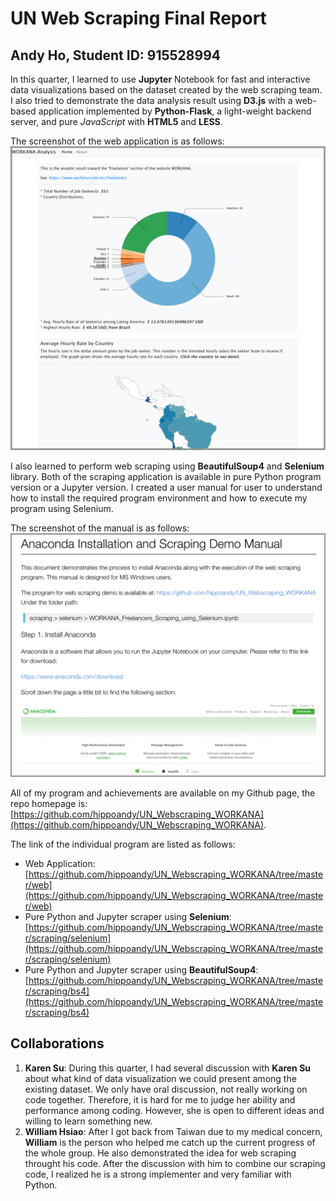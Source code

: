 
# UN Web Scraping Final Report
## Andy Ho, Student ID: 915528994

In this quarter, I learned to use **Jupyter** Notebook for fast and interactive data visualizations based on the dataset created by the web scraping team. I also tried to demonstrate the data analysis result using **D3.js** with a web-based application implemented by **Python-Flask**, a light-weight backend server, and pure *JavaScript* with **HTML5** and **LESS**.

The screenshot of the web application is as follows:
![Screenshot of the web application](./images/screenshot-webapp.png)

I also learned to perform web scraping using **BeautifulSoup4** and **Selenium** library. Both of the scraping application is available in pure Python program version or a Jupyter version. I created a user manual for user to understand how to install the required program environment and how to execute my program using Selenium.

The screenshot of the manual is as follows:
![Screenshot of the manual](./images/screenshot-manual.png)

All of my program and achievements are available on my Github page, the repo homepage is: [https://github.com/hippoandy/UN_Webscraping_WORKANA](https://github.com/hippoandy/UN_Webscraping_WORKANA).

The link of the individual program are listed as follows:
* Web Application: [https://github.com/hippoandy/UN_Webscraping_WORKANA/tree/master/web](https://github.com/hippoandy/UN_Webscraping_WORKANA/tree/master/web)
* Pure Python and Jupyter scraper using **Selenium**: [https://github.com/hippoandy/UN_Webscraping_WORKANA/tree/master/scraping/selenium](https://github.com/hippoandy/UN_Webscraping_WORKANA/tree/master/scraping/selenium)
* Pure Python and Jupyter scraper using **BeautifulSoup4**: [https://github.com/hippoandy/UN_Webscraping_WORKANA/tree/master/scraping/bs4](https://github.com/hippoandy/UN_Webscraping_WORKANA/tree/master/scraping/bs4)

## Collaborations

1. **Karen Su**: During this quarter, I had several discussion with **Karen Su** about what kind of data visualization we could present among the existing dataset. We only have oral discussion, not really working on code together. Therefore, it is hard for me to judge her ability and performance among coding. However, she is open to different ideas and willing to learn something new.
2. **William Hsiao**: After I got back from Taiwan due to my medical concern, **William** is the person who helped me catch up the current progress of the whole group. He also demonstrated the idea for web scraping throught his code. After the discussion with him to combine our scraping code, I realized he is a strong implementer and very familiar with Python.